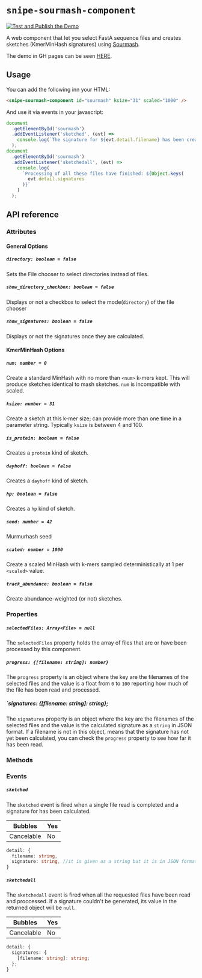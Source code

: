 # `snipe-sourmash-component`

[![Test and Publish the Demo](https://github.com/EBI-Metagenomics/snipe-sourmash-component/actions/workflows/test-and-publish-demo.yml/badge.svg)](https://github.com/EBI-Metagenomics/snipe-sourmash-component/actions/workflows/test-and-publish-demo.yml)

A web component that let you select FastA sequence files and creates sketches (KmerMinHash signatures) using [Sourmash](https://sourmash.readthedocs.io/).

The demo in GH pages can be seen [HERE](https://ebi-metagenomics.github.io/snipe-sourmash-component/).

## Usage

You can add the following inn your HTML:

```html
<snipe-sourmash-component id="sourmash" ksize="31" scaled="1000" />
```

And use it via events in your javascript:

```javascript
document
  .getElementById('sourmash')
  .addEventListener('sketched', (evt) =>
    console.log(`The signature for ${evt.detail.filename} has been created`)
  );
document
  .getElementById('sourmash')
  .addEventListener('sketchedall', (evt) =>
    console.log(
      `Processing of all these files have finished: ${Object.keys(
        evt.detail.signatures
      )}`
    )
  );
```

## API reference

### Attributes

#### General Options

##### `directory: boolean = false`

Sets the File chooser to select directories instead of files.

##### `show_directory_checkbox: boolean = false`

Displays or not a checkbox to select the mode(`directory`) of the file chooser

##### `show_signatures: boolean = false`

Displays or not the signatures once they are calculated.

#### KmerMinHash Options

##### `num: number = 0`

Create a standard MinHash with no more than `<num>` k-mers kept. This will produce sketches identical to mash sketches. `num` is incompatible with scaled.

##### `ksize: number = 31`

Create a sketch at this k-mer size; can provide more than one time in a parameter string. Typically `ksize` is between 4 and 100.

##### `is_protein: boolean = false`

Creates a `protein` kind of sketch.

##### `dayhoff: boolean = false`

Creates a `dayhoff` kind of sketch.

##### `hp: boolean = false`

Creates a `hp` kind of sketch.

##### `seed: number = 42`

Murmurhash seed

##### `scaled: number = 1000`

Create a scaled MinHash with k-mers sampled deterministically at 1 per `<scaled>` value.

##### `track_abundance: boolean = false`

Create abundance-weighted (or not) sketches.

### Properties

##### `selectedFiles: Array<File> = null`

The `selectedFiles` property holds the array of files that are or have been processed by this component.

##### `progress: {[filename: string]: number}`

The `progress` property is an object where the key are the filenames of the selected files and the value is a float from `0` to `100` reporting how much of the file has been read and processed.

##### `signatures: {[filename: string]: string};

The `signatures` property is an object where the key are the filenames of the selected files and the value is the calculated signature as a `string` in JSON format. If a filename is not in this object, means that the signature has not yet been calculated, you can check the `progress` property to see how far it has been read.

### Methods

### Events

##### `sketched`

The `sketched` event is fired when a single file read is completed and a signature for has been calculated.

| Bubbles    | Yes |
| ---------- | --- |
| Cancelable | No  |

```typescript
detail: {
  filename: string,
  signature: string, //it is given as a string but it is in JSON format, so you could safely use JSON.parse
}
```

##### `sketchedall`

The `sketchedall` event is fired when all the requested files have been read and proccessed.
If a signature couldn't be generated, its value in the returned object will be `null`.

| Bubbles    | Yes |
| ---------- | --- |
| Cancelable | No  |

```typescript
detail: {
  signatures: {
    [filename: string]: string;
  };
}
```
